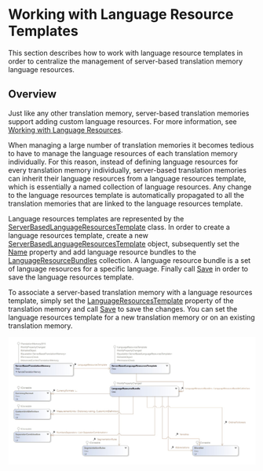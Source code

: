 Working with Language Resource Templates
======


This section describes how to work with language resource templates in order to centralize the management of server-based translation memory language resources.

Overview
-----
Just like any other translation memory, server-based translation memories support adding custom language resources. For more information, see [Working with Language Resources](working_with_language_resources.md).

When managing a large number of translation memories it becomes tedious to have to manage the language resources of each translation memory individually. For this reason, instead of defining language resources for every translation memory individually, server-based translation memories can inherit their language resources from a language resources template, which is essentially a named collection of language resources. Any change to the language resources template is automatically propagated to all the translation memories that are linked to the language resources template.

Language resources templates are represented by the [ServerBasedLanguageResourcesTemplate](../../api/translationmemory/Sdl.LanguagePlatform.TranslationMemoryApi.ServerBasedLanguageResourcesTemplate.yml) class. In order to create a language resources template, create a new [ServerBasedLanguageResourcesTemplate](../../api/translationmemory/Sdl.LanguagePlatform.TranslationMemoryApi.ServerBasedLanguageResourcesTemplate.yml) object, subsequently set the [Name](../../api/translationmemory/Sdl.LanguagePlatform.TranslationMemoryApi.ServerBasedLanguageResourcesTemplate.yml#Sdl_LanguagePlatform_TranslationMemoryApi_ServerBasedLanguageResourcesTemplate_Name) property and add language resource bundles to the [LanguageResourceBundles](../../api/translationmemory/Sdl.LanguagePlatform.TranslationMemoryApi.ServerBasedLanguageResourcesTemplate.yml#Sdl_LanguagePlatform_TranslationMemoryApi_ServerBasedLanguageResourcesTemplate_LanguageResourceBundles) collection. A language resource bundle is a set of language resources for a specific language. Finally call [Save](../../api/translationmemory/Sdl.LanguagePlatform.TranslationMemoryApi.ServerBasedLanguageResourcesTemplate.yml#Sdl_LanguagePlatform_TranslationMemoryApi_ServerBasedLanguageResourcesTemplate_Save) in order to save the language resources template.

To associate a server-based translation memory with a language resources template, simply set the [LanguageResourcesTemplate](../../api/translationmemory/Sdl.LanguagePlatform.TranslationMemoryApi.ServerBasedTranslationMemory.yml#Sdl_LanguagePlatform_TranslationMemoryApi_ServerBasedTranslationMemory_LanguageResourcesTemplate) property of the translation memory and call [Save](../../api/translationmemory/Sdl.LanguagePlatform.TranslationMemoryApi.ServerBasedTranslationMemory.yml#Sdl_LanguagePlatform_TranslationMemoryApi_ServerBasedTranslationMemory_Save) to save the changes. You can set the language resources template for a new translation memory or on an existing translation memory.


<img style="display:block; " src="images/cd-LanguageResourceTemplates.jpg"/>